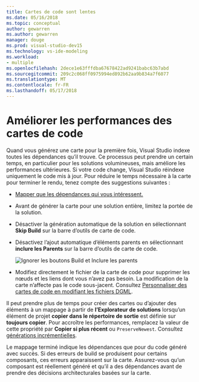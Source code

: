 ```yaml
---
title: Cartes de code sont lentes
ms.date: 05/16/2018
ms.topic: conceptual
author: gewarren
ms.author: gewarren
manager: douge
ms.prod: visual-studio-dev15
ms.technology: vs-ide-modeling
ms.workload:
- multiple
ms.openlocfilehash: 2dece1e63fffdba67678422ad9241babc63b7abd
ms.sourcegitcommit: 209c2c068ff0975994ed892b62aa9b834a7f6077
ms.translationtype: MT
ms.contentlocale: fr-FR
ms.lasthandoff: 05/17/2018
---
```

# <a name="improve-performance-for-code-maps"></a>Améliorer les performances des cartes de code

Quand vous générez une carte pour la première fois, Visual Studio indexe toutes les dépendances qu’il trouve. Ce processus peut prendre un certain temps, en particulier pour les solutions volumineuses, mais améliore les performances ultérieures. Si votre code change, Visual Studio réindexe uniquement le code mis à jour. Pour réduire le temps nécessaire à la carte pour terminer le rendu, tenez compte des suggestions suivantes :

- [Mapper que les dépendances qui vous intéressent.](#create-a-code-map-to-see-specific-dependencies)

- Avant de générer la carte pour une solution entière, limitez la portée de la solution.

- Désactiver la génération automatique de la solution en sélectionnant **Skip Build** sur la barre d’outils de carte de code.

- Désactivez l’ajout automatique d’éléments parents en sélectionnant **inclure les Parents** sur la barre d’outils de carte de code.

   ![Ignorer les boutons Build et Inclure les parents](../modeling/media/codemapsfilterskipbuildicons.png)

- Modifiez directement le fichier de la carte de code pour supprimer les nœuds et les liens dont vous n’avez pas besoin. La modification de la carte n’affecte pas le code sous-jacent. Consultez [Personnaliser des cartes de code en modifiant les fichiers DGML](../modeling/customize-code-maps-by-editing-the-dgml-files.md).

Il peut prendre plus de temps pour créer des cartes ou d’ajouter des éléments à un mappage à partir de **l’Explorateur de solutions** lorsqu’un élément de projet **copier dans le répertoire de sortie** est définie sur **toujours copier**. Pour accroître les performances, remplacez la valeur de cette propriété par **Copier si plus récent** ou `PreserveNewest`. Consultez [générations incrémentielles](../msbuild/incremental-builds.md).

Le mappage terminé indique les dépendances que pour du code généré avec succès. Si des erreurs de build se produisent pour certains composants, ces erreurs apparaissent sur la carte. Assurez-vous qu’un composant est réellement généré et qu’il a des dépendances avant de prendre des décisions architecturales basées sur la carte.